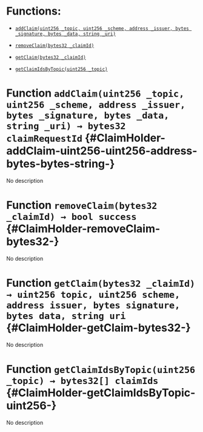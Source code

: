 # Functions:

- [`addClaim(uint256 _topic, uint256 _scheme, address _issuer, bytes _signature, bytes _data, string _uri)`](#ClaimHolder-addClaim-uint256-uint256-address-bytes-bytes-string-)

- [`removeClaim(bytes32 _claimId)`](#ClaimHolder-removeClaim-bytes32-)

- [`getClaim(bytes32 _claimId)`](#ClaimHolder-getClaim-bytes32-)

- [`getClaimIdsByTopic(uint256 _topic)`](#ClaimHolder-getClaimIdsByTopic-uint256-)

# Function `addClaim(uint256 _topic, uint256 _scheme, address _issuer, bytes _signature, bytes _data, string _uri) → bytes32 claimRequestId` {#ClaimHolder-addClaim-uint256-uint256-address-bytes-bytes-string-}

No description

# Function `removeClaim(bytes32 _claimId) → bool success` {#ClaimHolder-removeClaim-bytes32-}

No description

# Function `getClaim(bytes32 _claimId) → uint256 topic, uint256 scheme, address issuer, bytes signature, bytes data, string uri` {#ClaimHolder-getClaim-bytes32-}

No description

# Function `getClaimIdsByTopic(uint256 _topic) → bytes32[] claimIds` {#ClaimHolder-getClaimIdsByTopic-uint256-}

No description

